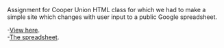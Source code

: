 Assignment for Cooper Union HTML class for which we had to make a simple site which changes with user input to a public Google spreadsheet.

-<a href="brenthildebrand.github.io/stripey.html">View here</a>.<br>
-<a href="https://docs.google.com/spreadsheets/d/1Rdq5Kra6xrKIp6scSa5f8QQ8_rAoY7NItlNkBNze1Wc/edit#gid=0">The spreadsheet</a>.
